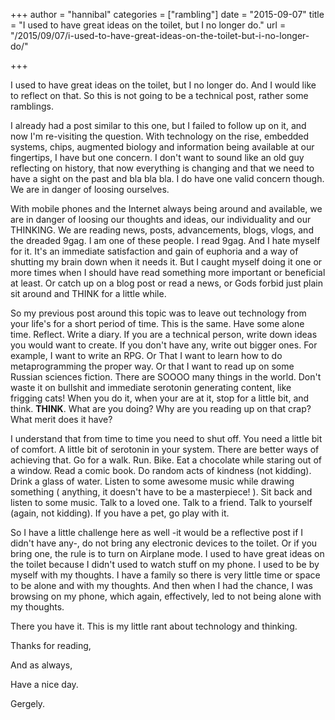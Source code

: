 +++
author = "hannibal"
categories = ["rambling"]
date = "2015-09-07"
title = "I used to have great ideas on the toilet, but I no longer do."
url = "/2015/09/07/i-used-to-have-great-ideas-on-the-toilet-but-i-no-longer-do/"

+++

I used to have great ideas on the toilet, but I no longer do. And I would like to reflect on that. So this is not going to be a technical post, rather some ramblings.

I already had a post similar to this one, but I failed to follow up on it, and now I'm re-visiting the question. With technology on the rise, embedded systems, chips, augmented biology and information being available at our fingertips, I have but one concern. I don't want to sound like an old guy reflecting on history, that now everything is changing and that we need to have a sight on the past and bla bla bla. I do have one valid concern though. We are in danger of loosing ourselves.

With mobile phones and the Internet always being around and available, we are in danger of loosing our thoughts and ideas, our individuality and our THINKING. We are reading news, posts, advancements, blogs, vlogs, and the dreaded 9gag. I am one of these people. I read 9gag. And I hate myself for it. It's an immediate satisfaction and gain of euphoria and a way of shutting my brain down when it needs it. But I caught myself doing it one or more times when I should have read something more important or beneficial at least. Or catch up on a blog post or read a news, or Gods forbid just plain sit around and THINK for a little while.

So my previous post around this topic was to leave out technology from your life's for a short period of time. This is the same. Have some alone time. Reflect. Write a diary. If you are a technical person, write down ideas you would want to create. If you don't have any, write out bigger ones. For example, I want to write an RPG. Or That I want to learn how to do metaprogramming the proper way. Or that I want to read up on some Russian sciences fiction. There are SOOOO many things in the world. Don't waste it on bullshit and immediate serotonin generating content, like frigging cats! When you do it, when your are at it, stop for a little bit, and think. **THINK**. What are you doing? Why are you reading up on that crap? What merit does it have?

I understand that from time to time you need to shut off. You need a little bit of comfort. A little bit of serotonin in your system. There are better ways of achieving that. Go for a walk. Run. Bike. Eat a chocolate while staring out of a window. Read a comic book. Do random acts of kindness (not kidding). Drink a glass of water. Listen to some awesome music while drawing something ( anything, it doesn't have to be a masterpiece! ). Sit back and listen to some music. Talk to a loved one. Talk to a friend. Talk to yourself (again, not kidding). If you have a pet, go play with it.

So I have a little challenge here as well -it would be a reflective post if I didn't have any-, do not bring any electronic devices to the toilet. Or if you bring one, the rule is to turn on Airplane mode. I used to have great ideas on the toilet because I didn't used to watch stuff on my phone. I used to be by myself with my thoughts. I have a family so there is very little time or space to be alone and with my thoughts. And then when I had the chance, I was browsing on my phone, which again, effectively, led to not being alone with my thoughts.

There you have it. This is my little rant about technology and thinking.

Thanks for reading,

And as always,

Have a nice day.

Gergely.